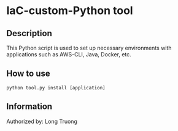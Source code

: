 # IaC-custom-Python tool
## Description
This Python script is used to set up necessary environments with applications such as AWS-CLI, Java, Docker, etc.

## How to use
```
python tool.py install [application]
```

## Information
Authorized by: Long Truong
